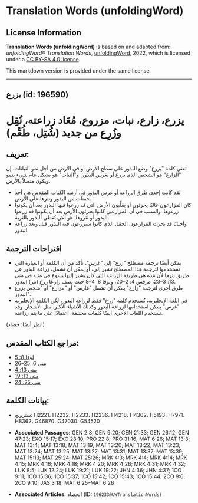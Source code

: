 # Translation Words (unfoldingWord)

## License Information

**Translation Words (unfoldingWord)** is based on and adapted from: _unfoldingWord® Translation Words_, [unfoldingWord](https://unfoldingword.org/utw), 2022, which is licensed under a [CC BY-SA 4.0 license](https://creativecommons.org/licenses/by-sa/4.0/legalcode.en).

This markdown version is provided under the same license.



--------------------------------

## يزرع (id: 196590)

يزرع، زارع، نبات، مزروع، مُعَاد زراعته، نُقِل وزُرِع من جديد (شُتِل، طُعِّم)
============================================================================

تعريف:
------

تعني كلمة "يزرع" وضع البذور على سطح الأرض أو في الأرض من أجل نمو النباتات. إن "الزارع" هو الشخص الذي يزرع أو يغرس البذور. و"النبات" هو بشكل عام شيء ينمو ويكون متصلاً بالأرض.

* لقد كانت إحدى طرق الزراعة أو غرس البذور في أزمنة الكتاب المقدس هي أخذ حفنات من البذور ونثرها على الأرض.
* كان المزارعون غالبًا يحرثون أو يقلِّبون الأرض التي قد زرعوا فيها البذور بعد أن يكونوا زرعوها. والسبب في أن المزارعين كانوا يحرثون الأرض بعد أن يكونوا قد زرعوا البذور أو نثروها، هو لكي تُغطى البذور بالتربة.
* وأحيانًا قد يحرث المزارعون الحقل الذي كانوا سيزرعون فيه البذور قبل وبعد زراعة البذور.

اقتراحات الترجمة
----------------

* يمكن أيضًا ترجمة مصطلح "زرع" إلى "غرس". تأكد من أن الكلمة أو العبارة التي تستخدمها لترجمة هذا المصطلح تشير إلى، أو يمكن أن تشمل، زراعة البذور عن طريق نثرها لأن هذه هي طريقة الزراعة التي كان يشير إليها يسوع في مثله في متى 13: 3–23، مرقس 4: 2–20، ولوقا 8: 4–8 حيث يصف زارعًا زرع (نثر) البذور.
* طرق أخرى لترجمة "زارع" يمكن أن تشمل "غارس" أو "مزارع" أو "شخص يزرع البذور".
* في اللغة الإنجليزية، تُستخدم كلمة "زرع" فقط لزراعة البذور، لكن الكلمة الإنجليزية "غرس" يمكن استخدامها لزراعة البذور وكذلك الأشياء الأكبر، مثل الأشجار. وقد تستخدم اللغات الأخرى أيضًا كلمات مختلفة، اعتمادًا على ما يتم زراعته.

(انظر أيضًا: حصاد)

مراجع الكتاب المقدس:
--------------------

* [لوقا 8: 5](https://ref.ly/Luke8:5)
* [متى 6: 25–26](https://ref.ly/Matt6:25-Matt6:26)
* [متى 13: 4](https://ref.ly/Matt13:4)
* [متى 13: 19](https://ref.ly/Matt13:19)
* [متى 25: 24](https://ref.ly/Matt25:24)

بيانات الكلمة:
--------------

* سترونج: H2221، H2232، H2233، H2236، H4218، H4302، H5193، H7971، H8362، G46870، G47030، G54520

* **Associated Passages:** GEN 2:8; GEN 9:20; GEN 21:33; GEN 26:12; GEN 47:23; EXO 15:17; EXO 23:10; PRO 22:8; PRO 31:16; MAT 6:26; MAT 13:3; MAT 13:4; MAT 13:18; MAT 13:19; MAT 13:20; MAT 13:22; MAT 13:23; MAT 13:24; MAT 13:25; MAT 13:27; MAT 13:31; MAT 13:37; MAT 13:39; MAT 15:13; MAT 25:24; MAT 25:26; MRK 4:3; MRK 4:4; MRK 4:14; MRK 4:15; MRK 4:16; MRK 4:18; MRK 4:20; MRK 4:26; MRK 4:31; MRK 4:32; LUK 8:5; LUK 12:24; LUK 19:21; LUK 19:22; JHN 4:36; JHN 4:37; 1CO 9:11; 1CO 15:36; 1CO 15:37; 1CO 15:42; 1CO 15:43; 1CO 15:44; 2CO 9:6; 2CO 9:10; JAS 3:18; MAT 6:25–MAT 6:26
* **Associated Articles:** الحصاد (ID: `196233@UWTranslationWords`)

